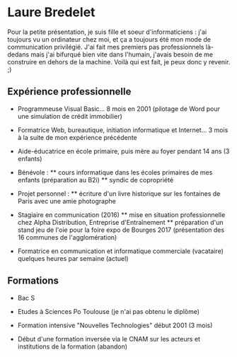 # Laure Bredelet

Pour la petite présentation, je suis fille et soeur d'informaticiens : j'ai toujours vu un ordinateur chez moi, et ça a toujours été mon mode de communication privilégié. J'ai fait mes premiers pas professionnels là-dedans mais j'ai bifurqué bien vite dans l'humain, j'avais besoin de me construire en dehors de la machine. Voilà qui est fait, je peux donc y revenir. ;)


## Expérience professionnelle

* Programmeuse Visual Basic... 8 mois en 2001 (pilotage de Word pour une simulation de crédit immobilier)

* Formatrice Web, bureautique, initiation informatique et Internet... 3 mois à la suite de mon expérience précédente

* Aide-éducatrice en école primaire, puis mère au foyer pendant 14 ans (3 enfants)

* Bénévole : 
	** cours informatique dans les écoles primaires de mes enfants (préparation au B2i)
	** syndic de copropriété
	
* Projet personnel : 
	** écriture d'un livre historique sur les fontaines de Paris avec une amie photographe
	
* Stagiaire en communication (2016)
	** mise en situation professionnelle chez Alpha Distribution, Entreprise d'Entraînement
	** préparation d'un stand jeu de l'oie pour la foire expo de Bourges 2017 (présentation des 16 communes de l'agglomération)
	
* Formatrice en communication et informatique commerciale (vacataire) quelques heures par semaine (actuel)


## Formations

* Bac S

* Etudes à Sciences Po Toulouse (je n'ai pas obtenu le diplôme)

* Formation intensive "Nouvelles Technologies" début 2001 (3 mois)

* Début d'une formation inversée via le CNAM sur les acteurs et institutions de la formation (abandon)
